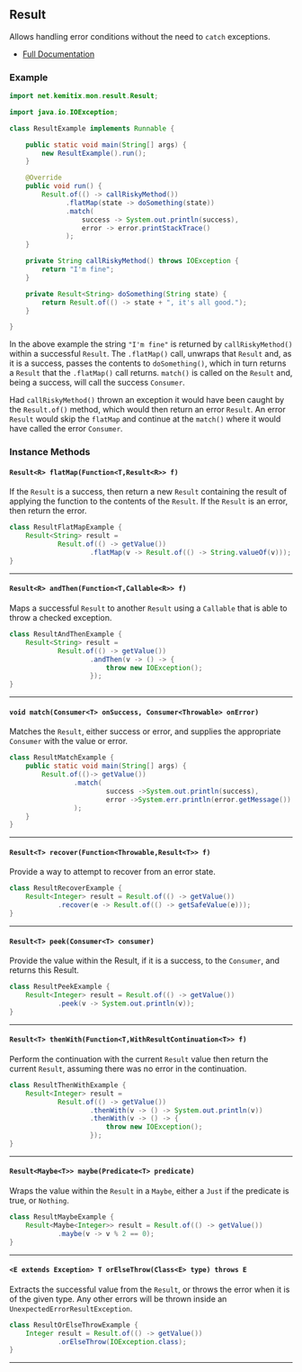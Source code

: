 ## Result
Allows handling error conditions without the need to `catch` exceptions.

* [Full Documentation](https://kemitix.github.io/mon/) 

### Example

```java
import net.kemitix.mon.result.Result;

import java.io.IOException;

class ResultExample implements Runnable {

    public static void main(String[] args) {
        new ResultExample().run();
    }

    @Override
    public void run() {
        Result.of(() -> callRiskyMethod())
              .flatMap(state -> doSomething(state))
              .match(
                  success -> System.out.println(success),
                  error -> error.printStackTrace()
              );
    }

    private String callRiskyMethod() throws IOException {
        return "I'm fine";
    }

    private Result<String> doSomething(String state) {
        return Result.of(() -> state + ", it's all good.");
    }

}
```

In the above example the string `"I'm fine"` is returned by
`callRiskyMethod()` within a successful `Result`. The `.flatMap()` call,
unwraps that `Result` and, as it is a success, passes the contents to
`doSomething()`, which in turn returns a `Result` that the `.flatMap()` call
returns. `match()` is called on the `Result` and, being a success, will call
the success `Consumer`.

Had `callRiskyMethod()` thrown an exception it would have been caught by the
`Result.of()` method, which would then return an error `Result`. An error
`Result` would skip the `flatMap` and continue at the `match()` where it
would have called the error `Consumer`.

### Instance Methods

#### `Result<R> flatMap(Function<T,Result<R>> f)`

If the `Result` is a success, then return a new `Result` containing the result
of applying the function to the contents of the `Result`. If the `Result` is an
error, then return the error.

```java
class ResultFlatMapExample {
    Result<String> result =
            Result.of(() -> getValue())
                    .flatMap(v -> Result.of(() -> String.valueOf(v)));
}
```
---
#### `Result<R> andThen(Function<T,Callable<R>> f)`

Maps a successful `Result` to another `Result` using a `Callable` that is able
to throw a checked exception.

```java
class ResultAndThenExample {
    Result<String> result =
            Result.of(() -> getValue())
                    .andThen(v -> () -> {
                        throw new IOException();
                    });
}
```
---
#### `void match(Consumer<T> onSuccess, Consumer<Throwable> onError)`

Matches the `Result`, either success or error, and supplies the appropriate
`Consumer` with the value or error.

```java
class ResultMatchExample {
    public static void main(String[] args) {
        Result.of(()-> getValue())
                .match(
                        success ->System.out.println(success),
                        error ->System.err.println(error.getMessage())
                );
    }
}
```
---
#### `Result<T> recover(Function<Throwable,Result<T>> f)`

Provide a way to attempt to recover from an error state.

```java
class ResultRecoverExample {
    Result<Integer> result = Result.of(() -> getValue())
            .recover(e -> Result.of(() -> getSafeValue(e)));
}
```
---
#### `Result<T> peek(Consumer<T> consumer)`

Provide the value within the Result, if it is a success, to the `Consumer`,
and returns this Result.

```java
class ResultPeekExample {
    Result<Integer> result = Result.of(() -> getValue())
            .peek(v -> System.out.println(v));
}
```
---
#### `Result<T> thenWith(Function<T,WithResultContinuation<T>> f)`

Perform the continuation with the current `Result` value then return the
current `Result`, assuming there was no error in the continuation.

```java
class ResultThenWithExample {
    Result<Integer> result =
            Result.of(() -> getValue())
                    .thenWith(v -> () -> System.out.println(v))
                    .thenWith(v -> () -> {
                        throw new IOException();
                    });
}
```
---
#### `Result<Maybe<T>> maybe(Predicate<T> predicate)`

Wraps the value within the `Result` in a `Maybe`, either a `Just` if the
predicate is true, or `Nothing`.

```java
class ResultMaybeExample {
    Result<Maybe<Integer>> result = Result.of(() -> getValue())
            .maybe(v -> v % 2 == 0);
}
```
---
#### `<E extends Exception> T orElseThrow(Class<E> type) throws E`

Extracts the successful value from the `Result`, or throws the error when it
is of the given type. Any other errors will be thrown inside an
`UnexpectedErrorResultException`.

```java
class ResultOrElseThrowExample {
    Integer result = Result.of(() -> getValue())
            .orElseThrow(IOException.class);
}
```
---
